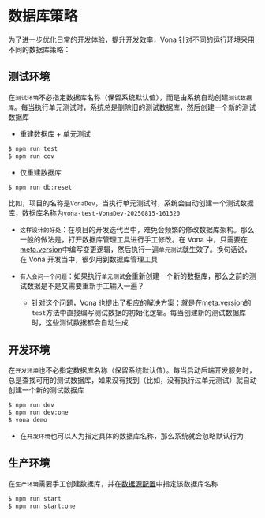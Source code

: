 # 数据库策略

为了进一步优化日常的开发体验，提升开发效率，Vona 针对不同的运行环境采用不同的数据库策略：

## 测试环境

在`测试环境`不必指定数据库名称（保留系统默认值），而是由系统自动创建`测试数据库`。每当执行单元测试时，系统总是删除旧的测试数据库，然后创建一个新的测试数据库

* 重建数据库 + 单元测试

``` bash
$ npm run test
$ npm run cov
```

* 仅重建数据库

``` bash
$ npm run db:reset
```

比如，项目的名称是`VonaDev`，当执行单元测试时，系统会自动创建一个测试数据库，数据库名称为`vona-test-VonaDev-20250815-161320`

* `这样设计的好处`：在项目的开发迭代当中，难免会频繁的修改数据库架构。那么一般的做法是，打开数据库管理工具进行手工修改。在 Vona 中，只需要在[meta.version](../../essentials/api/version.md)中编写变更逻辑，然后执行一遍`单元测试`就生效了。换句话说，在 Vona 开发当中，很少用到数据库管理工具

* `有人会问一个问题`：如果执行`单元测试`会重新创建一个新的数据库，那么之前的测试数据是不是又需要重新手工输入一遍？
  * 针对这个问题，Vona 也提出了相应的解决方案：就是在[meta.version](../../essentials/api/version.md)的`test`方法中直接编写测试数据的初始化逻辑。每当创建新的测试数据库时，这些测试数据都会自动生成

## 开发环境

在`开发环境`也不必指定数据库名称（保留系统默认值）。每当启动后端开发服务时，总是查找可用的测试数据库，如果没有找到（比如，没有执行过单元测试）就自动创建一个新的测试数据库

``` bash
$ npm run dev
$ npm run dev:one
$ vona demo
```

* 在`开发环境`也可以人为指定具体的数据库名称，那么系统就会忽略默认行为

## 生产环境

在`生产环境`需要手工创建数据库，并在[数据源配置](./config-datasource.md)中指定该数据库名称

``` bash
$ npm run start
$ npm run start:one
```

